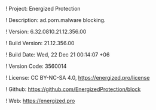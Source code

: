 ! Project: Energized Protection

! Description: ad.porn.malware blocking.

! Version: 6.32.0810.21.12.356.00

! Build Version: 21.12.356.00

! Build Date: Wed, 22 Dec 21 00:14:07 +06

! Version Code: 3560014

! License: CC BY-NC-SA 4.0, https://energized.pro/license

! Github: https://github.com/EnergizedProtection/block

! Web: https://energized.pro
